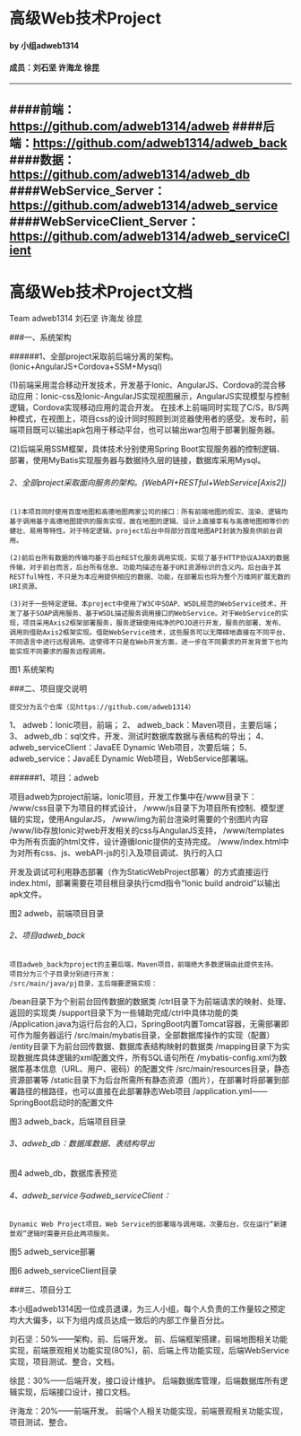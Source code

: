 # 高级Web技术Project

#### by 小组adweb1314
#### 成员：刘石坚 许海龙 徐昆
----
####前端：https://github.com/adweb1314/adweb
####后端：https://github.com/adweb1314/adweb_back
####数据：https://github.com/adweb1314/adweb_db
####WebService_Server：https://github.com/adweb1314/adweb_service
####WebServiceClient_Server：https://github.com/adweb1314/adweb_serviceClient
----
# 高级Web技术Project文档

Team adweb1314
刘石坚 许海龙 徐昆

###一、系统架构

######1、全部project采取前后端分离的架构。(Ionic+AngularJS+Cordova+SSM+Mysql)

(1)前端采用混合移动开发技术，开发基于Ionic、AngularJS、Cordova的混合移动应用：Ionic-css及Ionic-AngularJS实现视图展示，AngularJS实现模型与控制逻辑，Cordova实现移动应用的混合开发。
在技术上前端同时实现了C/S，B/S两种模式，在视图上，项目css的设计同时照顾到浏览器使用者的感受。发布时，前端项目既可以输出apk包用于移动平台，也可以输出war包用于部署到服务器。

(2)后端采用SSM框架，具体技术分别使用Spring Boot实现服务器的控制逻辑、部署，使用MyBatis实现服务器与数据持久层的链接，数据库采用Mysql。

######	2、全部project采取面向服务的架构。(WebAPI+RESTful+WebService[Axis2])

	(1)本项目同时使用百度地图和高德地图两家公司的接口：所有前端地图的现实、渲染、逻辑均基于调用基于高德地图提供的服务实现，故在地图的逻辑、设计上直接享有与高德地图相等价的健壮、易用等特性。对于特定逻辑，project后台中将部分百度地图API封装为服务供前台调用。

	(2)前后台所有数据的传输均基于后台REST化服务调用实现，实现了基于HTTP协议AJAX的数据传输，对于前台而言，后台所有信息、功能均描述在基于URI资源标识的含义内。后台由于其RESTful特性，不只是为本应用提供相应的数据、功能，在部署后也将为整个万维网扩展无数的URI资源。

	(3)对于一些特定逻辑，本project中使用了W3C中SOAP、WSDL规范的WebService技术，开发了基于SOAP调用服务、基于WSDL描述服务调用接口的WebService。对于WebService的实现，项目采用Axis2框架部署服务，服务逻辑使用纯净的POJO进行开发，服务的部署、发布、调用则借助Axis2框架实现。借助WebService技术，这些服务可以无障碍地直接在不同平台、不同语言中进行远程调用。这使得不只是在Web开发方面，进一步在不同要求的开发背景下也均能实现不同要求的服务远程调用。

 
图1 系统架构

###二、项目提交说明

	提交分为五个仓库（见https://github.com/adweb1314）
1、	adweb：Ionic项目，前端；
2、	adweb_back：Maven项目，主要后端；
3、	adweb_db：sql文件，开发、测试时数据库数据与表结构的导出；
4、	adweb_serviceClient：JavaEE Dynamic Web项目，次要后端；
5、	adweb_service：JavaEE Dynamic Web项目，WebService部署端。

######1、项目：adweb

项目adweb为project前端，Ionic项目，开发工作集中在/www目录下：
/www/css目录下为项目的样式设计，
/www/js目录下为项目所有控制、模型逻辑的实现，使用AngularJS，
/www/img为前台渲染时需要的个别图片内容
/www/lib存放Ionic对web开发相关的css与AngularJS支持，
/www/templates中为所有页面的html文件，设计遵循Ionic提供的支持完成。
/www/index.html中为对所有css、js、webAPI-js的引入及项目调试、执行的入口

开发及调试可利用静态部署（作为StaticWebProject部署）的方式直接运行index.html，部署需要在项目根目录执行cmd指令“Ionic build android”以输出apk文件。

 
图2 adweb，前端项目目录

######	2、项目adweb_back

	项目adweb_back为project的主要后端，Maven项目，前端绝大多数逻辑由此提供支持。
	项目分为三个子目录分别进行开发：
	/src/main/java/pj目录，主后端要逻辑实现：
/bean目录下为个别前台回传数据的数据类
		/ctrl目录下为前端请求的映射、处理、返回的实现类
		/support目录下为一些辅助完成/ctrl中具体功能的类
/Application.java为运行后台的入口，SpringBoot内置Tomcat容器，无需部署即可作为服务器运行
	/src/main/mybatis目录，全部数据库操作的实现（配置）
		/entity目录下为前台回传数据、数据库表结构映射的数据类
		/mapping目录下为实现数据库具体逻辑的xml配置文件，所有SQL语句所在
		/mybatis-config.xml为数据库基本信息（URL、用户、密码）的配置文件
	/src/main/resources目录，静态资源部署等
		/static目录下为后台所需所有静态资源（图片），在部署时将部署到部署路径的根路径，也可以直接在此部署静态Web项目
		/application.yml——SpringBoot启动时的配置文件

 
图3 adweb_back，后端项目目录

######	3、adweb_db：数据库数据、表结构导出
 
图4 adweb_db，数据库表预览

######	4、adweb_service与adweb_serviceClient：
	Dynamic Web Project项目，Web Service的部署端与调用端，次要后台，仅在运行“新建景观”逻辑时需要开启此两项服务。
 
图5 adweb_service部署
 
图6 adweb_serviceClient目录

###三、项目分工

本小组adweb1314因一位成员退课，为三人小组，每个人负责的工作量较之预定均大大偏多，以下为组内成员达成一致后的内部工作量百分比。

刘石坚：50%——架构，前、后端开发。
前、后端框架搭建，前端地图相关功能实现，前端景观相关功能实现(80%)，前、后端上传功能实现，后端WebService实现，项目测试、整合，文档。

徐昆：30%——后端开发，接口设计维护。
后端数据库管理，后端数据库所有逻辑实现，后端接口设计，接口文档。

许海龙：20%——前端开发。
前端个人相关功能实现，前端景观相关功能实现，项目测试、整合。

